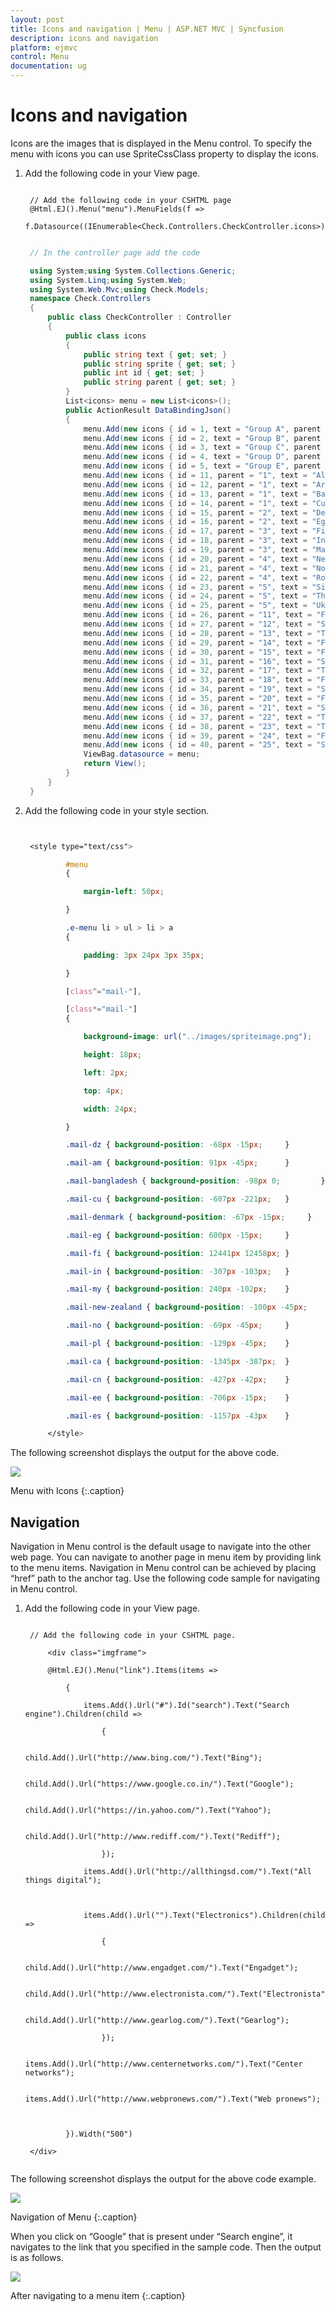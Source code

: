 ```yaml
---
layout: post
title: Icons and navigation | Menu | ASP.NET MVC | Syncfusion
description: icons and navigation
platform: ejmvc
control: Menu
documentation: ug
---
```


# Icons and navigation

Icons are the images that is displayed in the Menu control. To specify the menu with icons you can use SpriteCssClass property to display the icons. 

1. Add the following code in your View page.


   ~~~ cshtml
   
	// Add the following code in your CSHTML page 
	@Html.EJ().Menu("menu").MenuFields(f => 
	f.Datasource((IEnumerable<Check.Controllers.CheckController.icons>)ViewBag.datasource).Id("id").Text("text").ParentId("parent").SpriteCssClass("sprite"))

   ~~~
   			  

   ~~~ csharp
   
	// In the controller page add the code

	using System;using System.Collections.Generic;
	using System.Linq;using System.Web;
	using System.Web.Mvc;using Check.Models;
	namespace Check.Controllers
	{    
		public class CheckController : Controller
		{     
			public class icons 
			{  
				public string text { get; set; }
				public string sprite { get; set; }
				public int id { get; set; }
				public string parent { get; set; }
			}    
			List<icons> menu = new List<icons>(); 
			public ActionResult DataBindingJson() 
			{
				menu.Add(new icons { id = 1, text = "Group A", parent = null }); 
				menu.Add(new icons { id = 2, text = "Group B", parent = null }); 
				menu.Add(new icons { id = 3, text = "Group C", parent = null });
				menu.Add(new icons { id = 4, text = "Group D", parent = null });
				menu.Add(new icons { id = 5, text = "Group E", parent = null }); 
				menu.Add(new icons { id = 11, parent = "1", text = "Algeria", sprite = "flag-dz" });
				menu.Add(new icons { id = 12, parent = "1", text = "Armenia", sprite = "flag-am" });
				menu.Add(new icons { id = 13, parent = "1", text = "Bangladesh", sprite = "flag-bangladesh" }); 
				menu.Add(new icons { id = 14, parent = "1", text = "Cuba", sprite = "flag-cu" });  
				menu.Add(new icons { id = 15, parent = "2", text = "Denmark", sprite = "flag-denmark" }); 
				menu.Add(new icons { id = 16, parent = "2", text = "Egypt", sprite = "flag-eg" });  
				menu.Add(new icons { id = 17, parent = "3", text = "Finland", sprite = "flag-fi" });
				menu.Add(new icons { id = 18, parent = "3", text = "India", sprite = "flag-in" }); 
				menu.Add(new icons { id = 19, parent = "3", text = "Malaysia", sprite = "flag-my" });
				menu.Add(new icons { id = 20, parent = "4", text = "New Zealand", sprite = "flag-new-zealand" });
				menu.Add(new icons { id = 21, parent = "4", text = "Norway", sprite = "flag-no" });
				menu.Add(new icons { id = 22, parent = "4", text = "Romania", sprite = "flag-ro" });
				menu.Add(new icons { id = 23, parent = "5", text = "Singapore", sprite = "flag-singapore" });
				menu.Add(new icons { id = 24, parent = "5", text = "Thailand", sprite = "flag-th" }); 
				menu.Add(new icons { id = 25, parent = "5", text = "Ukraine", sprite = "flag-ukraine" }); 
				menu.Add(new icons { id = 26, parent = "11", text = "First Place" });  
				menu.Add(new icons { id = 27, parent = "12", text = "Second Place" }); 
				menu.Add(new icons { id = 28, parent = "13", text = "Third place" }); 
				menu.Add(new icons { id = 29, parent = "14", text = "Fourth Place" }); 
				menu.Add(new icons { id = 30, parent = "15", text = "First Place" });  
				menu.Add(new icons { id = 31, parent = "16", text = "Second Place" }); 
				menu.Add(new icons { id = 32, parent = "17", text = "Third Place" }); 
				menu.Add(new icons { id = 33, parent = "18", text = "First Place" }); 
				menu.Add(new icons { id = 34, parent = "19", text = "Second Place" }); 
				menu.Add(new icons { id = 35, parent = "20", text = "First Place" }); 
				menu.Add(new icons { id = 36, parent = "21", text = "Second Place" });
				menu.Add(new icons { id = 37, parent = "22", text = "Third place" }); 
				menu.Add(new icons { id = 38, parent = "23", text = "Third Place" }); 
				menu.Add(new icons { id = 39, parent = "24", text = "First Place" }); 
				menu.Add(new icons { id = 40, parent = "25", text = "Second Place" });
				ViewBag.datasource = menu; 
				return View();  
			} 
		}
	} 

   ~~~
   



2. Add the following code in your style section.

   ~~~ css


	<style type="text/css">

			#menu
			{

				margin-left: 50px;

			}

			.e-menu li > ul > li > a 
			{

				padding: 3px 24px 3px 35px;

			}

			[class^="mail-"],

			[class*="mail-"] 
			{

				background-image: url("../images/spriteimage.png");

				height: 18px;

				left: 2px;

				top: 4px;

				width: 24px;

			}

			.mail-dz { background-position: -68px -15px;     }

			.mail-am { background-position: 91px -45px;      }

			.mail-bangladesh { background-position: -98px 0;         }

			.mail-cu { background-position: -607px -221px;   }

			.mail-denmark { background-position: -67px -15px;     }

			.mail-eg { background-position: 600px -15px;     }

			.mail-fi { background-position: 12441px 12458px; }

			.mail-in { background-position: -307px -103px;   }

			.mail-my { background-position: 240px -102px;    }

			.mail-new-zealand { background-position: -100px -45px;    }

			.mail-no { background-position: -69px -45px;     }

			.mail-pl { background-position: -129px -45px;    }

			.mail-ca { background-position: -1345px -387px;  }

			.mail-cn { background-position: -427px -42px;    }

			.mail-ee { background-position: -706px -15px;    }

			.mail-es { background-position: -1157px -43px    }

		</style>

   ~~~
   

The following screenshot displays the output for the above code.                                                                                                       

![](Icons-and-navigation_images/Icons-and-navigation_img1.png)

Menu with Icons
{:.caption}

## Navigation

Navigation in Menu control is the default usage to navigate into the other web page. You can navigate to another page in menu item by providing link to the menu items. Navigation in Menu control can be achieved by placing “href” path to the anchor tag. Use the following code sample for navigating in Menu control.

1. Add the following code in your View page.

   ~~~ cshtml

	// Add the following code in your CSHTML page.

		<div class="imgframe">

		@Html.EJ().Menu("link").Items(items =>

			{

				items.Add().Url("#").Id("search").Text("Search engine").Children(child =>

					{

						child.Add().Url("http://www.bing.com/").Text("Bing");

						child.Add().Url("https://www.google.co.in/").Text("Google");

						child.Add().Url("https://in.yahoo.com/").Text("Yahoo");

						child.Add().Url("http://www.rediff.com/").Text("Rediff");

					});

				items.Add().Url("http://allthingsd.com/").Text("All things digital");



				items.Add().Url("").Text("Electronics").Children(child =>

					{

						child.Add().Url("http://www.engadget.com/").Text("Engadget");

						child.Add().Url("http://www.electronista.com/").Text("Electronista");

						child.Add().Url("http://www.gearlog.com/").Text("Gearlog");

					});

				items.Add().Url("http://www.centernetworks.com/").Text("Center networks");

				items.Add().Url("http://www.webpronews.com/").Text("Web pronews");



			}).Width("500")

	</div>


   ~~~
   

The following screenshot displays the output for the above code example.            

![](Icons-and-navigation_images/Icons-and-navigation_img2.png)

Navigation of Menu
{:.caption}

When you click on “Google” that is present under “Search engine”, it navigates to the link that you specified in the sample code. Then the output is as follows.

![](Icons-and-navigation_images/Icons-and-navigation_img3.png)


After navigating to a menu item
{:.caption}

